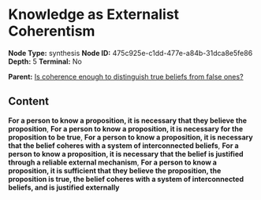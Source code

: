 # Knowledge as Externalist Coherentism

**Node Type:** synthesis
**Node ID:** 475c925e-c1dd-477e-a84b-31dca8e5fe86
**Depth:** 5
**Terminal:** No

**Parent:** [Is coherence enough to distinguish true beliefs from false ones?](is-coherence-enough-to-distinguish-true-beliefs-from-false-ones-antithesis-3659f8a0-f982-4976-81b3-722afcef15c4.md)

## Content

**For a person to know a proposition, it is necessary that they believe the proposition**, **For a person to know a proposition, it is necessary for the proposition to be true**, **For a person to know a proposition, it is necessary that the belief coheres with a system of interconnected beliefs**, **For a person to know a proposition, it is necessary that the belief is justified through a reliable external mechanism**, **For a person to know a proposition, it is sufficient that they believe the proposition, the proposition is true, the belief coheres with a system of interconnected beliefs, and is justified externally**

